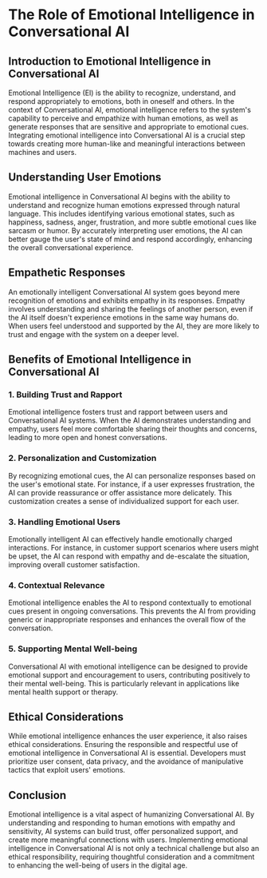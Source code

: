 # The Role of Emotional Intelligence in Conversational AI

## Introduction to Emotional Intelligence in Conversational AI

Emotional Intelligence (EI) is the ability to recognize, understand, and respond appropriately to emotions, both in oneself and others. In the context of Conversational AI, emotional intelligence refers to the system's capability to perceive and empathize with human emotions, as well as generate responses that are sensitive and appropriate to emotional cues. Integrating emotional intelligence into Conversational AI is a crucial step towards creating more human-like and meaningful interactions between machines and users.

## Understanding User Emotions

Emotional intelligence in Conversational AI begins with the ability to understand and recognize human emotions expressed through natural language. This includes identifying various emotional states, such as happiness, sadness, anger, frustration, and more subtle emotional cues like sarcasm or humor. By accurately interpreting user emotions, the AI can better gauge the user's state of mind and respond accordingly, enhancing the overall conversational experience.

## Empathetic Responses

An emotionally intelligent Conversational AI system goes beyond mere recognition of emotions and exhibits empathy in its responses. Empathy involves understanding and sharing the feelings of another person, even if the AI itself doesn't experience emotions in the same way humans do. When users feel understood and supported by the AI, they are more likely to trust and engage with the system on a deeper level.

## Benefits of Emotional Intelligence in Conversational AI

### 1\. **Building Trust and Rapport**

Emotional intelligence fosters trust and rapport between users and Conversational AI systems. When the AI demonstrates understanding and empathy, users feel more comfortable sharing their thoughts and concerns, leading to more open and honest conversations.

### 2\. **Personalization and Customization**

By recognizing emotional cues, the AI can personalize responses based on the user's emotional state. For instance, if a user expresses frustration, the AI can provide reassurance or offer assistance more delicately. This customization creates a sense of individualized support for each user.

### 3\. **Handling Emotional Users**

Emotionally intelligent AI can effectively handle emotionally charged interactions. For instance, in customer support scenarios where users might be upset, the AI can respond with empathy and de-escalate the situation, improving overall customer satisfaction.

### 4\. **Contextual Relevance**

Emotional intelligence enables the AI to respond contextually to emotional cues present in ongoing conversations. This prevents the AI from providing generic or inappropriate responses and enhances the overall flow of the conversation.

### 5\. **Supporting Mental Well-being**

Conversational AI with emotional intelligence can be designed to provide emotional support and encouragement to users, contributing positively to their mental well-being. This is particularly relevant in applications like mental health support or therapy.

## Ethical Considerations

While emotional intelligence enhances the user experience, it also raises ethical considerations. Ensuring the responsible and respectful use of emotional intelligence in Conversational AI is essential. Developers must prioritize user consent, data privacy, and the avoidance of manipulative tactics that exploit users' emotions.

## Conclusion

Emotional intelligence is a vital aspect of humanizing Conversational AI. By understanding and responding to human emotions with empathy and sensitivity, AI systems can build trust, offer personalized support, and create more meaningful connections with users. Implementing emotional intelligence in Conversational AI is not only a technical challenge but also an ethical responsibility, requiring thoughtful consideration and a commitment to enhancing the well-being of users in the digital age.
